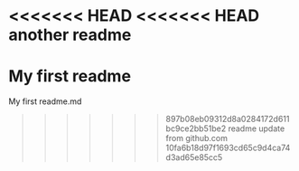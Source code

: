 <<<<<<< HEAD
<<<<<<< HEAD
another readme 
=======
My first readme
=======
My first readme.md
>>>>>>> 897b08eb09312d8a0284172d611bc9ce2bb51be2
readme update from github.com
>>>>>>> 10fa6b18d97f1693cd65c9d4ca74d3ad65e85cc5
